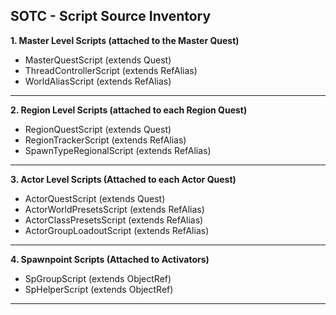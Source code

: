 ## SOTC - Script Source Inventory

**1. Master Level Scripts (attached to the Master Quest)**
* MasterQuestScript (extends Quest)
* ThreadControllerScript (extends RefAlias)
* WorldAliasScript (extends RefAlias)
-------------------------------------------------------
 
 
**2. Region Level Scripts (attached to each Region Quest)**
* RegionQuestScript (extends Quest)
* RegionTrackerScript (extends RefAlias)
* SpawnTypeRegionalScript (extends RefAlias)
-------------------------------------------------------


**3. Actor Level Scripts (Attached to each Actor Quest)**
* ActorQuestScript (extends Quest)
* ActorWorldPresetsScript (extends RefAlias)
* ActorClassPresetsScript (extends RefAlias)
* ActorGroupLoadoutScript (extends RefAlias)
-------------------------------------------------------
 
 
**4. Spawnpoint Scripts (Attached to Activators)**
* SpGroupScript (extends ObjectRef)
* SpHelperScript (extends ObjectRef)
-------------------------------------------------------

